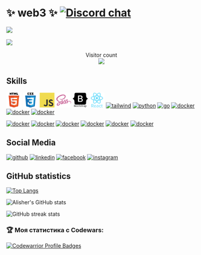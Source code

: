 # ✨ web3 ✨ [![Discord chat](https://img.shields.io/discord/846624424199061524.svg?logo=discord&style=flat)](https://discord.gg/dPpmfxdJGn)


![](https://media0.giphy.com/media/3otPorWLQJq5GmHRtu/giphy.gif)

<a href=#><img src="contributions.svg"></a>

<p align="center"> 
  Visitor count<br>
  <img src="https://profile-counter.glitch.me/alisherweb3/count.svg" />
</p>


## Skills

<p align="left">
  <a href="https://www.w3.org/html/" target="_blank" rel="noreferrer"><img src="https://raw.githubusercontent.com/devicons/devicon/master/icons/html5/html5-original-wordmark.svg" alt="html5" width="40" height="40"/></a>
  <a href="https://www.w3schools.com/css/" target="_blank" rel="noreferrer"><img src="https://raw.githubusercontent.com/devicons/devicon/master/icons/css3/css3-original-wordmark.svg" alt="css3" width="40" height="40"/></a>
  <a href="https://developer.mozilla.org/en-US/docs/Web/JavaScript" target="_blank" rel="noreferrer"><img src="https://raw.githubusercontent.com/devicons/devicon/master/icons/javascript/javascript-original.svg" alt="javascript" width="40" height="40"/></a>
  <a href="https://sass-lang.com" target="_blank" rel="noreferrer"><img src="https://raw.githubusercontent.com/devicons/devicon/master/icons/sass/sass-original.svg" alt="sass" width="40" height="40"/></a>
  <a href="https://getbootstrap.com" target="_blank" rel="noreferrer"><img src="https://raw.githubusercontent.com/devicons/devicon/master/icons/bootstrap/bootstrap-plain-wordmark.svg" alt="bootstrap" width="40" height="40"/></a>
  <a href="https://reactjs.org/" target="_blank" rel="noreferrer"><img src="https://raw.githubusercontent.com/devicons/devicon/master/icons/react/react-original-wordmark.svg" alt="react" width="40" height="40"/></a>
  <a href="https://tailwindcss.com/" target="_blank" rel="noreferrer"><img src="https://www.vectorlogo.zone/logos/tailwindcss/tailwindcss-icon.svg" alt="tailwind" width="40" height="40"/></a>
  <a href="https://python.org" target="_blank" rel="noreferrer"><img src="https://www.vectorlogo.zone/logos/python/python-icon.svg" alt="python" width="40" height="40"/></a>
  <a href="https://go.dev" target="_blank" rel="noreferrer"><img src="https://www.vectorlogo.zone/logos/golang/golang-icon.svg" alt="go" width="40" height="40"/></a>
  <a href="https://docker.com" target="_blank" rel="noreferrer"><img src="https://www.vectorlogo.zone/logos/docker/docker-icon.svg" alt="docker" width="40" height="40"/></a>
  <a href="https://jupyter.com" target="_blank" rel="noreferrer"><img src="https://www.vectorlogo.zone/logos/jupyter/jupyter-icon.svg" alt="docker" width="40" height="40"/></a>
  <a href="https://mysql.com" target="_blank" rel="noreferrer"><img src="https://www.vectorlogo.zone/logos/mysql/mysql-icon.svg" alt="docker" width="40" height="40"/></a>
  
  <a href="https://" target="_blank" rel="noreferrer"><img src="https://www.vectorlogo.zone/logos//-icon.svg" alt="docker" width="40" height="40"/></a>
  <a href="https://" target="_blank" rel="noreferrer"><img src="https://www.vectorlogo.zone/logos//-icon.svg" alt="docker" width="40" height="40"/></a>
  <a href="https://" target="_blank" rel="noreferrer"><img src="https://www.vectorlogo.zone/logos//-icon.svg" alt="docker" width="40" height="40"/></a>
  <a href="https://" target="_blank" rel="noreferrer"><img src="https://www.vectorlogo.zone/logos//-icon.svg" alt="docker" width="40" height="40"/></a>
  <a href="https://" target="_blank" rel="noreferrer"><img src="https://www.vectorlogo.zone/logos//-icon.svg" alt="docker" width="40" height="40"/></a>
  <a href="https://" target="_blank" rel="noreferrer"><img src="https://www.vectorlogo.zone/logos//-icon.svg" alt="docker" width="40" height="40"/></a>
 
</p>

## Social Media

[<img src='https://cdn.jsdelivr.net/npm/simple-icons@3.0.1/icons/github.svg' alt='github' height='40'>](https://github.com/alisherweb3)  [<img src='https://cdn.jsdelivr.net/npm/simple-icons@3.0.1/icons/linkedin.svg' alt='linkedin' height='40'>](https://www.linkedin.com/in/)  [<img src='https://cdn.jsdelivr.net/npm/simple-icons@3.0.1/icons/facebook.svg' alt='facebook' height='40'>](https://www.facebook.com/)  [<img src='https://cdn.jsdelivr.net/npm/simple-icons@3.0.1/icons/instagram.svg' alt='instagram' height='40'>](https://www.instagram.com/alisherweb3/)  


## GitHub statistics

[![Top Langs](https://github-readme-stats.vercel.app/api/top-langs/?username=Alisherweb3&theme=dark)](https://github.com/anuraghazra/github-readme-stats)

![Alisher's GitHub stats](https://github-readme-stats.vercel.app/api?username=Alisherweb3&show_icons=true&theme=dark&count_private=true)  

![GitHub streak stats](https://github-readme-streak-stats.herokuapp.com/?user=alisherweb3&theme=dark)  

### 🏆 Моя статистика с Codewars:
[![Codewarrior Profile Badges](https://www.codewars.com/users/alisherweb3/badges/large)](https://www.codewars.com/users/alisherweb3)


